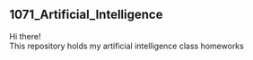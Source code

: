 ## 1071_Artificial_Intelligence
Hi there!\
This repository holds my artificial intelligence class homeworks
